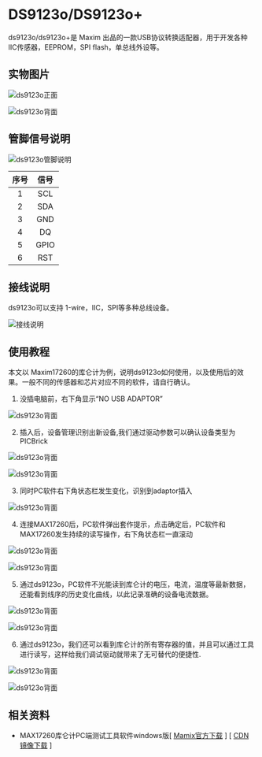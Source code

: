 # DS9123o/DS9123o+

ds9123o/ds9123o+是 Maxim 出品的一款USB协议转换适配器，用于开发各种IIC传感器，EEPROM，SPI flash，单总线外设等。

## 实物图片

![ds9123o正面](https://cdn.itranscloud.com/ds9123o/ds9123o-top.jpg)

![ds9123o背面](https://cdn.itranscloud.com/ds9123o/ds9123o-bottom.jpg)

## 管脚信号说明

![ds9123o管脚说明](https://cdn.itranscloud.com/ds9123o/ds9123o-rj11-pin.jpg)

| 序号  | 信号  |
| :---: | :---: |
|   1   |  SCL  |
|   2   |  SDA  |
|   3   |  GND  |
|   4   |  DQ   |
|   5   | GPIO  |
|   6   |  RST  |

## 接线说明

ds9123o可以支持 1-wire，IIC，SPI等多种总线设备。

![接线说明](https://cdn.itranscloud.com/ds9123o/11.jpg)

## 使用教程

本文以 Maxim17260的库仑计为例，说明ds9123o如何使用，以及使用后的效果。一般不同的传感器和芯片对应不同的软件，请自行确认。

1. 没插电脑前，右下角显示“NO USB ADAPTOR”

![ds9123o背面](https://cdn.itranscloud.com/ds9123o/1.jpg)

2. 插入后，设备管理识别出新设备,我们通过驱动参数可以确认设备类型为PICBrick

![ds9123o背面](https://cdn.itranscloud.com/ds9123o/2.jpg)

![ds9123o背面](https://cdn.itranscloud.com/ds9123o/3.jpg)

3. 同时PC软件右下角状态栏发生变化，识别到adaptor插入

![ds9123o背面](https://cdn.itranscloud.com/ds9123o/4.jpg)

4. 连接MAX17260后，PC软件弹出套作提示，点击确定后，PC软件和MAX17260发生持续的读写操作，右下角状态栏一直滚动

![ds9123o背面](https://cdn.itranscloud.com/ds9123o/5.jpg)

![ds9123o背面](https://cdn.itranscloud.com/ds9123o/10.jpg)

5. 通过ds9123o，PC软件不光能读到库仑计的电压，电流，温度等最新数据，还能看到线序的历史变化曲线，以此记录准确的设备电流数据。

![ds9123o背面](https://cdn.itranscloud.com/ds9123o/6.jpg)

![ds9123o背面](https://cdn.itranscloud.com/ds9123o/7.jpg)

6. 通过ds9123o，我们还可以看到库仑计的所有寄存器的值，并且可以通过工具进行读写，这样给我们调试驱动就带来了无可替代的便捷性.

![ds9123o背面](https://cdn.itranscloud.com/ds9123o/8.jpg)

![ds9123o背面](https://cdn.itranscloud.com/ds9123o/9.jpg)

## 相关资料

- MAX17260库仑计PC端测试工具软件windows版[ [Mamix官方下载](https://www.maximintegrated.com/en/design/software-description.html/swpart=SFW0006940C) ] [ [CDN 镜像下载](https://cdn.itranscloud.com/tools/MAX17260GUISetup1.0.16.zip) ]

<style>
table {
margin: auto;
}
</style>
